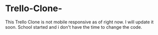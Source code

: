 # Trello-Clone-

This Trello Clone is not mobile responsive as of right now. I will update it soon. School started and i don't have the time to change the code.
